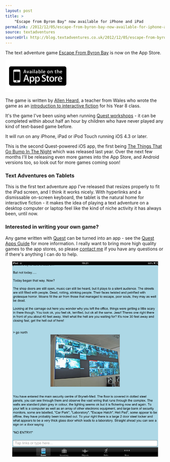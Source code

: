 ```yaml
---
layout: post
title: >
    "Escape from Byron Bay" now available for iPhone and iPad
permalink: /2012/12/05/escape-from-byron-bay-now-available-for-iphone-and-ipad
source: textadventures
sourceUrl: http://blog.textadventures.co.uk/2012/12/05/escape-from-byron-bay-now-available-for-iphone-and-ipad/
---
```

The text adventure game <a href="http://www.textadventures.co.uk/review/450/">Escape From Byron Bay</a> is now on the App Store.

<a href="http://itunes.apple.com/app/id581694804"><img class="alignnone size-full wp-image-1966" alt="Available on the App Store" src="/images/2012/textadventuresblog.files.wordpress.com-2012-12-appstore.png" width="205" height="102" /></a>

The game is written by <a href="http://allenheard.wordpress.com/">Allen Heard</a>, a teacher from Wales who wrote the game as an <a href="http://allenheard.wordpress.com/2012/02/28/year-8-taste-interactive-fiction/">introduction to interactive fiction</a> for his Year 8 class.

It's the game I've been using when running <a title="Quest at Games Britannia" href="http://www.textadventures.co.uk/blog/2012/07/04/quest-at-games-britannia/">Quest workshops</a> - it can be completed within about half an hour by children who have never played any kind of text-based game before.

It will run on any iPhone, iPad or iPod Touch running iOS 4.3 or later.

This is the second Quest-powered iOS app, the first being <a href="http://www.textadventures.co.uk/review/346">The Things That Go Bump In The Night</a> which was released last year. Over the next few months I'll be releasing even more games into the App Store, and Android versions too, so look out for more games coming soon!
<h3>Text Adventures on Tablets</h3>
This is the first text adventure app I've released that resizes properly to fit the iPad screen, and I think it works nicely. With hyperlinks and a dismissable on-screen keyboard, the tablet is the natural home for interactive fiction - it makes the idea of playing a text adventure on a desktop computer or laptop feel like the kind of niche activity it has always been, until now.
<h3>Interested in writing your own game?</h3>
Any game written with <a href="http://www.textadventures.co.uk/quest/">Quest</a> can be turned into an app - see the <a href="http://www.textadventures.co.uk/apps/">Quest Apps Guide</a> for more information. I really want to bring more high quality games to the app stores, so please <a title="Contact us" href="http://www.textadventures.co.uk/help/contact-us/">contact me</a> if you have any questions or if there's anything I can do to help.
<p style="text-align:center;"><img class="aligncenter  wp-image-1678" title="Escape From Byron Bay on iPad" alt="" src="/images/2012/textadventuresblog.files.wordpress.com-2012-12-image.png" width="461" height="614" /></p>